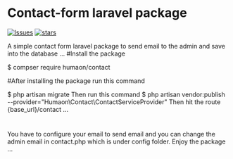 # Contact-form laravel package

[![Issues](https://img.shields.io/github/issues/humaon/contact-form.svg?style=flat-square)](https://github.com/humaon/contact-form/stargazers)
[![stars](https://img.shields.io/github/stars/humaon/contact-form.svg?style=flat-square)](https://packagist.org/packages/guzzlehttp/guzzle)



A simple contact form laravel package to send email to the admin and save into the database
...
#Install the package

$ compser require humaon/contact



#After installing the package run this command

$ php artisan migrate 
Then run this command $ php artisan vendor:publish --provider="Humaon\Contact\ContactServiceProvider"
Then hit the route {base_url}/contact
...
#
You have to configure your email to send email and you can change
the admin email in contact.php which is under config folder.
Enjoy the package
...

